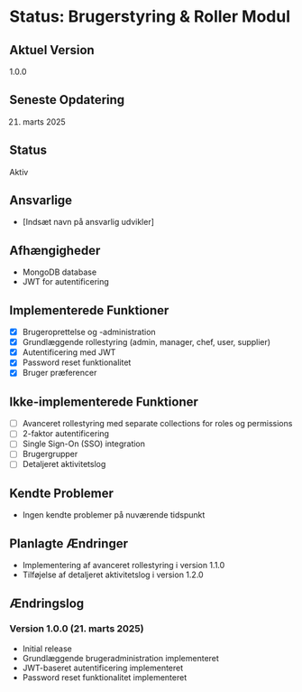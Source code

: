 # Status: Brugerstyring & Roller Modul

## Aktuel Version
1.0.0

## Seneste Opdatering
21. marts 2025

## Status
Aktiv

## Ansvarlige
- [Indsæt navn på ansvarlig udvikler]

## Afhængigheder
- MongoDB database
- JWT for autentificering

## Implementerede Funktioner
- [x] Brugeroprettelse og -administration
- [x] Grundlæggende rollestyring (admin, manager, chef, user, supplier)
- [x] Autentificering med JWT
- [x] Password reset funktionalitet
- [x] Bruger præferencer

## Ikke-implementerede Funktioner
- [ ] Avanceret rollestyring med separate collections for roles og permissions
- [ ] 2-faktor autentificering
- [ ] Single Sign-On (SSO) integration
- [ ] Brugergrupper
- [ ] Detaljeret aktivitetslog

## Kendte Problemer
- Ingen kendte problemer på nuværende tidspunkt

## Planlagte Ændringer
- Implementering af avanceret rollestyring i version 1.1.0
- Tilføjelse af detaljeret aktivitetslog i version 1.2.0

## Ændringslog

### Version 1.0.0 (21. marts 2025)
- Initial release
- Grundlæggende brugeradministration implementeret
- JWT-baseret autentificering implementeret
- Password reset funktionalitet implementeret
